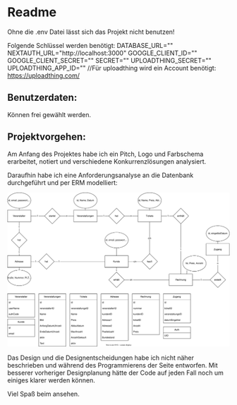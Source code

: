 # Readme
Ohne die .env Datei lässt sich das Projekt nicht benutzen!

Folgende Schlüssel werden benötigt:
DATABASE_URL=""
NEXTAUTH_URL="http://localhost:3000"
GOOGLE_CLIENT_ID=""
GOOGLE_CLIENT_SECRET=""
SECRET=""
UPLOADTHING_SECRET=""
UPLOADTHING_APP_ID=""
//Für uploadthing wird ein Account benötigt: https://uploadthing.com/

## Benutzerdaten:
Können frei gewählt werden.

## Projektvorgehen:
Am Anfang des Projektes habe ich ein Pitch, Logo und Farbschema erarbeitet, notiert und verschiedene Konkurrenzlösungen analysiert.

Daraufhin habe ich eine Anforderungsanalyse an die Datenbank durchgeführt und per ERM modelliert:

![Anfängliches ERM Modell](./Datenbankmodell.svg)

Das Design und die Designentscheidungen habe ich nicht näher beschrieben und während des Programmierens der Seite entworfen.
Mit besserer vorheriger Designplanung hätte der Code auf jeden Fall noch um einiges klarer werden können.

Viel Spaß beim ansehen.
